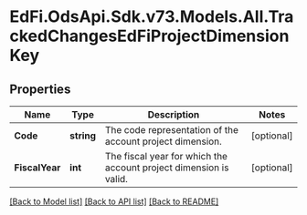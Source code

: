 # EdFi.OdsApi.Sdk.v73.Models.All.TrackedChangesEdFiProjectDimensionKey

## Properties

Name | Type | Description | Notes
------------ | ------------- | ------------- | -------------
**Code** | **string** | The code representation of the account project dimension. | [optional] 
**FiscalYear** | **int** | The fiscal year for which the account project dimension is valid. | [optional] 

[[Back to Model list]](../../README.md#documentation-for-models) [[Back to API list]](../../README.md#documentation-for-api-endpoints) [[Back to README]](../../README.md)

